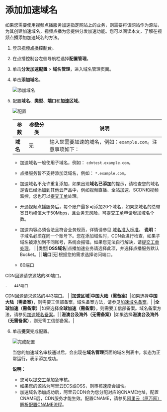 # 添加加速域名

如果您需要使用视频点播服务加速指定网站上的业务，则需要将该网站作为源站，为其创建加速域名，视频点播为您提供分发加速功能。您可以阅读本文，了解在视频点播添加加速域名的方法。

1.  登录[视频点播控制台](https://vod.console.aliyun.com/)。

2.  在点播控制台左侧导航栏选择**配置管理**。

3.  单击**分发加速配置** \> **域名管理**，进入域名管理页面。

4.  单击**添加域名**。

    ![添加域名](https://static-aliyun-doc.oss-accelerate.aliyuncs.com/assets/img/zh-CN/6790525061/p182101.png)

5.  配置**域名**、**类型**、**端口**和**加速区域**。

    ![配置](https://static-aliyun-doc.oss-accelerate.aliyuncs.com/assets/img/zh-CN/6790525061/p182103.png)

    |参数|参数分类|说明|
    |--|----|--|
    |**域名**|无|输入您需要加速的域名，例如：`example.com`。注意事项如下：

    -   加速域名一般使用子域名，例如： `cdntest.example.com`。
    -   点播服务暂不支持添加泛域名，例如： `*.example.com`。
    -   加速域名不允许重复添加，如果出现**域名已添加**的提示，请检查您的域名是否已经添加到其他云产品中，例如视频直播、全站加速、SCDN和视频监控，您也可以[提交工单](https://selfservice.console.aliyun.com/ticket/createIndex)处理。
    -   开通视频点播服务后，每个账户最多可添加20个域名，如果您域名的总带宽日均峰值大于50Mbps，且业务无风险，可[提交工单](https://selfservice.console.aliyun.com/ticket/createIndex)申请增加域名个数。
    -   加速内容必须合法且符合业务规范，详情请参见 [域名准入标准](/intl.zh-CN/控制台指南/域名管理/域名准入标准.md)。
**说明：** 子域名必须在同一个账号下。您在添加域名时，CDN会进行检查，如果子域名被添加到不同账号，系统会报错。如果您无法自行解决，请[提交工单处理](https://selfservice.console.aliyun.com/ticket/createIndex)。 |
    |类型|**OSS域名**|点播加速业务请选择此项，并选择点播服务默认Bucket。|
    |**端口**|无|根据您的需求选择访问端口。

    -   80端口

CDN回源请求源站的80端口。

    -   443端口

CDN回源请求源站的443端口。 |
    |**加速区域**|**中国大陆（需备案）**|如果选择**中国大陆（需备案）**，则需要工信部备案。域名备案方法，请参见[加速域名备案](/intl.zh-CN/产品简介/使用限制.md)。|
    |**全球加速（需备案）**|如果选择**全球加速（需备案）**，则需要工信部备案。域名备案方法，请参见[加速域名备案](/intl.zh-CN/产品简介/使用限制.md)。|
    |**港澳台及海外（无需备案）**|如果选择**港澳台及海外（无需备案）**，则无需工信部备案。|

6.  单击**提交**完成配置。

    ![完成配置](https://static-aliyun-doc.oss-accelerate.aliyuncs.com/assets/img/zh-CN/6790525061/p182109.png)

    当您的加速域名审核通过后，会出现在**域名管理**页面的域名列表中。状态为正常运行，表示添加成功。

    **说明：**

    -   您可以[提交工单](https://selfservice.console.aliyun.com/ticket/createIndex)加急审核。
    -   如果您的源站为阿里云ECS或OSS，则审核速度会加快。
    -   加速域名添加成功后，阿里云CDN会为您分配对应的CNAME地址，配置CNAME后，CDN服务才能生效。配置CNAME，请参见[阿里云（原万网）解析配置CNAME流程](/intl.zh-CN/控制台指南/域名管理/配置CNAME/万网及阿里云解析配置CNAME流程.md)。

